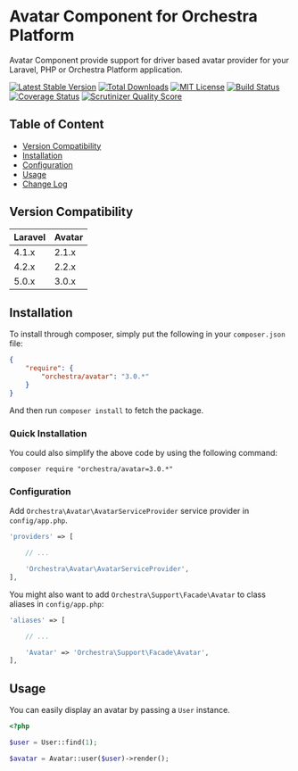 Avatar Component for Orchestra Platform
==============

Avatar Component provide support for driver based avatar provider for your Laravel, PHP or Orchestra Platform application.

[![Latest Stable Version](https://img.shields.io/github/release/orchestral/avatar.svg?style=flat)](https://packagist.org/packages/orchestra/avatar)
[![Total Downloads](https://img.shields.io/packagist/dt/orchestra/avatar.svg?style=flat)](https://packagist.org/packages/orchestra/avatar)
[![MIT License](https://img.shields.io/packagist/l/orchestra/avatar.svg?style=flat)](https://packagist.org/packages/orchestra/avatar)
[![Build Status](https://img.shields.io/travis/orchestral/avatar/3.0.svg?style=flat)](https://travis-ci.org/orchestral/avatar)
[![Coverage Status](https://img.shields.io/coveralls/orchestral/avatar/3.0.svg?style=flat)](https://coveralls.io/r/orchestral/avatar?branch=3.0)
[![Scrutinizer Quality Score](https://img.shields.io/scrutinizer/g/orchestral/avatar/3.0.svg?style=flat)](https://scrutinizer-ci.com/g/orchestral/avatar/)

## Table of Content

* [Version Compatibility](#compatibility)
* [Installation](#installation)
* [Configuration](#configuration)
* [Usage](#usage)
* [Change Log](http://orchestraplatform.com/docs/latest/components/avatar/changes#v3-0)

## Version Compatibility

Laravel  | Avatar
:--------|:---------
 4.1.x   | 2.1.x
 4.2.x   | 2.2.x
 5.0.x   | 3.0.x

## Installation

To install through composer, simply put the following in your `composer.json` file:

```json
{
	"require": {
		"orchestra/avatar": "3.0.*"
	}
}
```

And then run `composer install` to fetch the package.

### Quick Installation

You could also simplify the above code by using the following command:

```
composer require "orchestra/avatar=3.0.*"
```

### Configuration

Add `Orchestra\Avatar\AvatarServiceProvider` service provider in `config/app.php`.

```php
'providers' => [

	// ...

	'Orchestra\Avatar\AvatarServiceProvider',
],
```

You might also want to add `Orchestra\Support\Facade\Avatar` to class aliases in `config/app.php`:

```php
'aliases' => [

	// ...

    'Avatar' => 'Orchestra\Support\Facade\Avatar',
],
```

## Usage

You can easily display an avatar by passing a `User` instance.

```php
<?php

$user = User::find(1);

$avatar = Avatar::user($user)->render();
```
